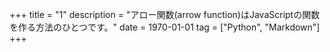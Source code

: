 +++
title = "1"
description = "アロー関数(arrow function)はJavaScriptの関数を作る方法のひとつです。"
date = 1970-01-01
tag = ["Python", "Markdown"]
+++